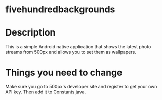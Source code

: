 fivehundredbackgrounds
======================
# Description
This is a simple Android native application that shows the latest photo streams from 500px and allows you to set them as wallpapers.

# Things you need to change
Make sure you go to 500px's developer site and register to get your own API key. Then add it to Constants.java.
